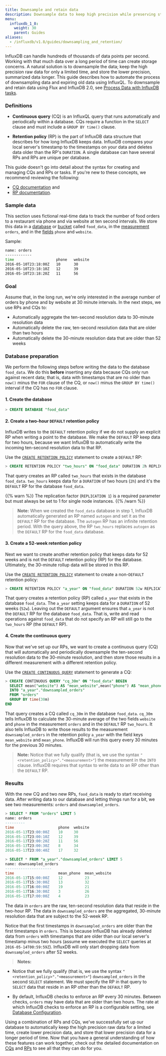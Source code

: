```yaml
---
title: Downsample and retain data
description: Downsample data to keep high precision while preserving storage.
menu:
  influxdb_1_8:
    weight: 30
    parent: Guides
aliases:
  - /influxdb/v1.8/guides/downsampling_and_retention/
---
```


InfluxDB can handle hundreds of thousands of data points per second. Working with that much data over a long period of time can create storage concerns.
A natural solution is to downsample the data; keep the high precision raw data for only a limited time, and store the lower precision, summarized data longer.
This guide describes how to automate the process of downsampling data and expiring old data using InfluxQL. To downsample and retain data using Flux and InfluxDB 2.0,
see [Process Data with InfluxDB tasks](/influxdb/v2.0/process-data/).

### Definitions

- **Continuous query** (CQ) is an InfluxQL query that runs automatically and periodically within a database.
CQs require a function in the `SELECT` clause and must include a `GROUP BY time()` clause.

- **Retention policy** (RP) is the part of InfluxDB data structure that describes for how long InfluxDB keeps data.
InfluxDB compares your local server's timestamp to the timestamps on your data and deletes data older than the RP's `DURATION`.
A single database can have several RPs and RPs are unique per database.

This guide doesn't go into detail about the syntax for creating and managing CQs and RPs or tasks.
If you're new to these concepts, we recommend reviewing the following:

- [CQ documentation](/influxdb/v1.8/query_language/continuous_queries/) and
- [RP documentation](/influxdb/v1.8/query_language/manage-database/#retention-policy-management).

### Sample data

This section uses fictional real-time data to track the number of food orders
to a restaurant via phone and via website at ten second intervals.
We store this data in a [database](/influxdb/v1.8/concepts/glossary/#database) or [bucket]() called `food_data`, in
the [measurement](/influxdb/v1.8/concepts/glossary/#measurement) `orders`, and
in the [fields](/influxdb/v1.8/concepts/glossary/#field) `phone` and `website`.

Sample:

```bash
name: orders
------------
time                   phone   website
2016-05-10T23:18:00Z   10      30
2016-05-10T23:18:10Z   12      39
2016-05-10T23:18:20Z   11      56
```

### Goal

Assume that, in the long run, we're only interested in the average number of orders by phone
and by website at 30 minute intervals.
In the next steps, we use RPs and CQs to:

* Automatically aggregate the ten-second resolution data to 30-minute resolution data
* Automatically delete the raw, ten-second resolution data that are older than two hours
* Automatically delete the 30-minute resolution data that are older than 52 weeks

### Database preparation

We perform the following steps before writing the data to the database
`food_data`.
We do this **before** inserting any data because CQs only run against recent
data; that is, data with timestamps that are no older than `now()` minus
the `FOR` clause of the CQ, or `now()` minus the `GROUP BY time()` interval if
the CQ has no `FOR` clause.

#### 1. Create the database

```sql
> CREATE DATABASE "food_data"
```

#### 2. Create a two-hour `DEFAULT` retention policy

InfluxDB writes to the `DEFAULT` retention policy if we do not supply an explicit RP when
writing a point to the database.
We make the `DEFAULT` RP keep data for two hours, because we want InfluxDB to
automatically write the incoming ten-second resolution data to that RP.

Use the
[`CREATE RETENTION POLICY`](/influxdb/v1.8/query_language/manage-database/#create-retention-policies-with-create-retention-policy)
statement to create a `DEFAULT` RP:

```sql
> CREATE RETENTION POLICY "two_hours" ON "food_data" DURATION 2h REPLICATION 1 DEFAULT
```

That query creates an RP called `two_hours` that exists in the database
`food_data`.
`two_hours` keeps data for a `DURATION` of two hours (`2h`) and it's the `DEFAULT`
RP for the database `food_data`.

{{% warn %}}
The replication factor (`REPLICATION 1`) is a required parameter but must always
be set to 1 for single node instances.
{{% /warn %}}

> **Note:** When we created the `food_data` database in step 1, InfluxDB
automatically generated an RP named `autogen` and set it as the `DEFAULT`
RP for the database.
The `autogen` RP has an infinite retention period.
With the query above, the RP `two_hours` replaces `autogen` as the `DEFAULT` RP
for the `food_data` database.

#### 3. Create a 52-week retention policy

Next we want to create another retention policy that keeps data for 52 weeks and is not the
`DEFAULT` retention policy (RP) for the database.
Ultimately, the 30-minute rollup data will be stored in this RP.

Use the
[`CREATE RETENTION POLICY`](/influxdb/v1.8/query_language/manage-database/#create-retention-policies-with-create-retention-policy)
statement to create a non-`DEFAULT` retention policy:

```sql
> CREATE RETENTION POLICY "a_year" ON "food_data" DURATION 52w REPLICATION 1
```

That query creates a retention policy (RP) called `a_year` that exists in the database
`food_data`.
The `a_year` setting keeps data for a `DURATION` of 52 weeks (`52w`).
Leaving out the `DEFAULT` argument ensures that `a_year` is not the `DEFAULT`
RP for the database `food_data`.
That is, write and read operations against `food_data` that do not specify an
RP will still go to the `two_hours` RP (the `DEFAULT` RP).

#### 4. Create the continuous query

Now that we've set up our RPs, we want to create a continuous query (CQ) that will automatically
and periodically downsample the ten-second resolution data to the 30-minute
resolution, and then store those results in a different measurement with a different
retention policy.

Use the
[`CREATE CONTINUOUS QUERY`](/influxdb/v1.8/query_language/continuous_queries/)
statement to generate a CQ:

```sql
> CREATE CONTINUOUS QUERY "cq_30m" ON "food_data" BEGIN
  SELECT mean("website") AS "mean_website",mean("phone") AS "mean_phone"
  INTO "a_year"."downsampled_orders"
  FROM "orders"
  GROUP BY time(30m)
END
```

That query creates a CQ called `cq_30m` in the database `food_data`.
`cq_30m` tells InfluxDB to calculate the 30-minute average of the two fields
`website` and `phone` in the measurement `orders` and in the `DEFAULT` RP
`two_hours`.
It also tells InfluxDB to write those results to the measurement
`downsampled_orders` in the retention policy `a_year` with the field keys
`mean_website` and `mean_phone`.
InfluxDB will run this query every 30 minutes for the previous 30 minutes.

> **Note:** Notice that we fully qualify (that is, we use the syntax
`"<retention_policy>"."<measurement>"`) the measurement in the `INTO`
clause.
InfluxDB requires that syntax to write data to an RP other than the `DEFAULT`
RP.

### Results

With the new CQ and two new RPs, `food_data` is ready to start receiving data.
After writing data to our database and letting things run for a bit, we see
two measurements: `orders` and `downsampled_orders`.

```sql
> SELECT * FROM "orders" LIMIT 5
name: orders
---------
time                    phone  website
2016-05-13T23:00:00Z    10     30
2016-05-13T23:00:10Z    12     39
2016-05-13T23:00:20Z    11     56
2016-05-13T23:00:30Z    8      34
2016-05-13T23:00:40Z    17     32

> SELECT * FROM "a_year"."downsampled_orders" LIMIT 5
name: downsampled_orders
---------------------
time                    mean_phone  mean_website
2016-05-13T15:00:00Z    12          23
2016-05-13T15:30:00Z    13          32
2016-05-13T16:00:00Z    19          21
2016-05-13T16:30:00Z    3           26
2016-05-13T17:00:00Z    4           23
```

The data in `orders` are the raw, ten-second resolution data that reside in the
two-hour RP.
The data in `downsampled_orders` are the aggregated, 30-minute resolution data
that are subject to the 52-week RP.

Notice that the first timestamps in `downsampled_orders` are older than the first
timestamps in `orders`.
This is because InfluxDB has already deleted data from `orders` with timestamps
that are older than our local server's timestamp minus two hours (assume we
  executed the `SELECT` queries at `2016-05-14T00:59:59Z`).
InfluxDB will only start dropping data from `downsampled_orders` after 52 weeks.

> **Notes:**
>
* Notice that we fully qualify (that is, we use the syntax
`"<retention_policy>"."<measurement>"`) `downsampled_orders` in
the second `SELECT` statement. We must specify the RP in that query to `SELECT`
data that reside in an RP other than the `DEFAULT` RP.
>
* By default, InfluxDB checks to enforce an RP every 30 minutes.
Between checks, `orders` may have data that are older than two hours.
The rate at which InfluxDB checks to enforce an RP is a configurable setting,
see
[Database Configuration](/influxdb/v1.8/administration/config#check-interval-30m0s).

Using a combination of RPs and CQs, we've successfully set up our database to
automatically keep the high precision raw data for a limited time, create lower
precision data, and store that lower precision data for a longer period of time.
Now that you have a general understanding of how these features can work
together, check out the detailed documentation on [CQs](/influxdb/v1.8/query_language/continuous_queries/) and [RPs](/influxdb/v1.8/query_language/manage-database/#retention-policy-management)
to see all that they can do for you.
